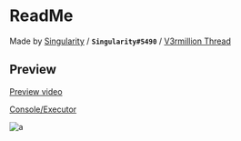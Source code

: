 # ReadMe
Made by [Singularity](https://v3rmillion.net/member.php?action=profile&uid=947830) / **`Singularity#5490`** / [V3rmillion Thread](https://v3rmillion.net/showthread.php?tid=959294)

## Preview
[Preview video](https://i.gyazo.com/a9e4288bbaf1c9b96f464f04a755783f.mp4)

[Console/Executor](https://i.gyazo.com/bd45a28edd95adcc1ed6693c734d51dd.mp4)

![a](https://external-content.duckduckgo.com/iu/?u=https%3A%2F%2Fi.imgur.com%2FZLvNAqi.png)
